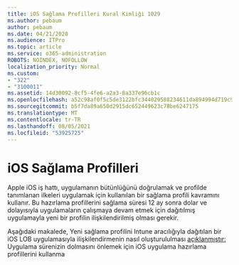 ```yaml
---
title: iOS Sağlama Profilleri Kural Kimliği 1029
ms.author: pebaum
author: pebaum
ms.date: 04/21/2020
ms.audience: ITPro
ms.topic: article
ms.service: o365-administration
ROBOTS: NOINDEX, NOFOLLOW
localization_priority: Normal
ms.custom:
- "322"
- "3100011"
ms.assetid: 14d30092-8cf5-4fe6-a2a3-8a337e96cb1c
ms.openlocfilehash: a52c98af0f5c5de3122bfc344029588234611da894994d719c95f6af78944405
ms.sourcegitcommit: b5f7da89a650d2915dc652449623c78be6247175
ms.translationtype: MT
ms.contentlocale: tr-TR
ms.lasthandoff: 08/05/2021
ms.locfileid: "53925725"
---
```

# <a name="ios-provisioning-profiles"></a>iOS Sağlama Profilleri

Apple iOS iş hattı, uygulamanın bütünlüğünü doğrulamak ve profilde tanımlanan ilkeleri uygulamak için kullanılan bir sağlama profili kavramını kullanır. Bu hazırlama profillerini sağlama süresi 12 ay sonra dolar ve dolayısıyla uygulamaların çalışmaya devam etmek için dağıtılmış uygulamayla yeni bir profilin ilişkilendirilmiş olması gerekir.
  
Aşağıdaki makalede, Yeni sağlama profilini Intune aracılığıyla dağıtılan bir iOS LOB uygulamasıyla ilişkilendirmenin nasıl oluşturululması [açıklanmıştır:](https://docs.microsoft.com/intune/app-provisioning-profile-ios) Uygulama sürenizin dolmasını önlemek için iOS uygulama hazırlama profillerini kullanma
  
